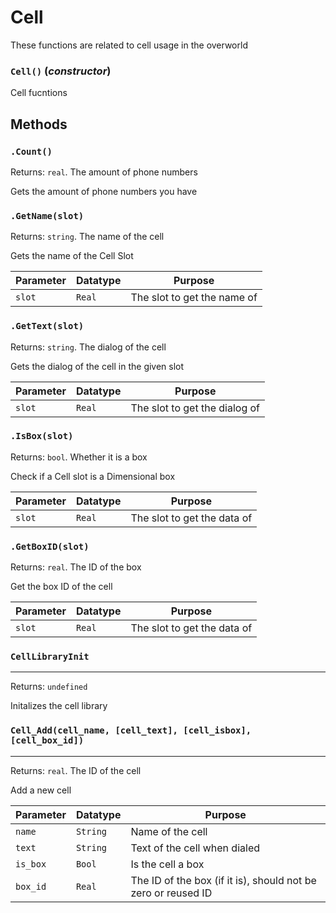 # Cell
These functions are related to cell usage in the overworld

### `Cell()` (*constructor*)

Cell fucntions

**Methods**
---
### `.Count()` 
Returns: `real`. The amount of phone numbers

Gets the amount of phone numbers you have

### `.GetName(slot)` 
Returns: `string`. The name of the cell

Gets the name of the Cell Slot

| Parameter | Datatype  | Purpose |
|-----------|-----------|---------|
|`slot` |`Real` |The slot to get the name of |

### `.GetText(slot)` 
Returns: `string`. The dialog of the cell

Gets the dialog of the cell in the given slot

| Parameter | Datatype  | Purpose |
|-----------|-----------|---------|
|`slot` |`Real` |The slot to get the dialog of |

### `.IsBox(slot)` 
Returns: `bool`. Whether it is a box

Check if a Cell slot is a Dimensional box

| Parameter | Datatype  | Purpose |
|-----------|-----------|---------|
|`slot` |`Real` |The slot to get the data of |

### `.GetBoxID(slot)` 
Returns: `real`. The ID of the box

Get the box ID of the cell

| Parameter | Datatype  | Purpose |
|-----------|-----------|---------|
|`slot` |`Real` |The slot to get the data of |

### `CellLibraryInit`
---
 Returns: `undefined`

Initalizes the cell library

### `Cell_Add(cell_name, [cell_text], [cell_isbox], [cell_box_id])`
---
 Returns: `real`. The ID of the cell

Add a new cell

| Parameter | Datatype  | Purpose |
|-----------|-----------|---------|
|`name` |`String` |Name of the cell |
|`text` |`String` |Text of the cell when dialed |
|`is_box` |`Bool` |Is the cell a box |
|`box_id` |`Real` |The ID of the box (if it is), should not be zero or reused ID |
